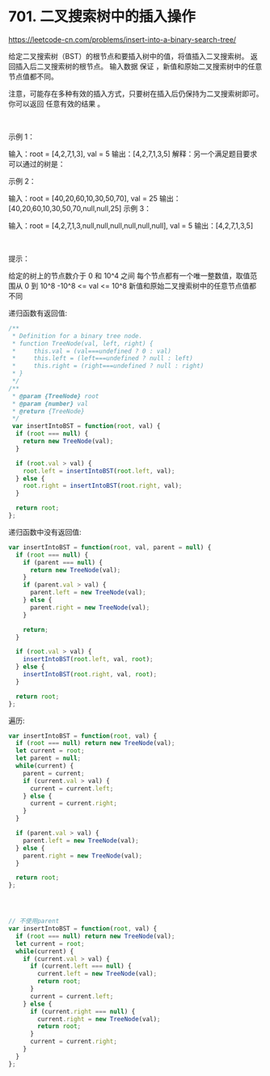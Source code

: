 # 701. 二叉搜索树中的插入操作

https://leetcode-cn.com/problems/insert-into-a-binary-search-tree/


给定二叉搜索树（BST）的根节点和要插入树中的值，将值插入二叉搜索树。 返回插入后二叉搜索树的根节点。 输入数据 保证 ，新值和原始二叉搜索树中的任意节点值都不同。

注意，可能存在多种有效的插入方式，只要树在插入后仍保持为二叉搜索树即可。 你可以返回 任意有效的结果 。

 

示例 1：


输入：root = [4,2,7,1,3], val = 5
输出：[4,2,7,1,3,5]
解释：另一个满足题目要求可以通过的树是：

示例 2：

输入：root = [40,20,60,10,30,50,70], val = 25
输出：[40,20,60,10,30,50,70,null,null,25]
示例 3：

输入：root = [4,2,7,1,3,null,null,null,null,null,null], val = 5
输出：[4,2,7,1,3,5]
 

 

提示：

给定的树上的节点数介于 0 和 10^4 之间
每个节点都有一个唯一整数值，取值范围从 0 到 10^8
-10^8 <= val <= 10^8
新值和原始二叉搜索树中的任意节点值都不同



递归函数有返回值:
```js
/**
 * Definition for a binary tree node.
 * function TreeNode(val, left, right) {
 *     this.val = (val===undefined ? 0 : val)
 *     this.left = (left===undefined ? null : left)
 *     this.right = (right===undefined ? null : right)
 * }
 */
/**
 * @param {TreeNode} root
 * @param {number} val
 * @return {TreeNode}
 */
 var insertIntoBST = function(root, val) {
  if (root === null) {
    return new TreeNode(val);
  }

  if (root.val > val) {
    root.left = insertIntoBST(root.left, val);
  } else {
    root.right = insertIntoBST(root.right, val);
  }

  return root;
};
```


递归函数中没有返回值:
```js
var insertIntoBST = function(root, val, parent = null) {
  if (root === null) {
    if (parent === null) {
      return new TreeNode(val);
    }
    if (parent.val > val) {
      parent.left = new TreeNode(val);
    } else {
      parent.right = new TreeNode(val);
    }

    return;
  }

  if (root.val > val) {
    insertIntoBST(root.left, val, root);
  } else {
    insertIntoBST(root.right, val, root);
  }

  return root;
};
```

遍历:
```js
var insertIntoBST = function(root, val) {
  if (root === null) return new TreeNode(val);
  let current = root;
  let parent = null;
  while(current) {
    parent = current;
    if (current.val > val) {
      current = current.left;
    } else {
      current = current.right;
    }
  }

  if (parent.val > val) {
    parent.left = new TreeNode(val);
  } else {
    parent.right = new TreeNode(val);
  }

  return root;
};




// 不使用parent
var insertIntoBST = function(root, val) {
  if (root === null) return new TreeNode(val);
  let current = root;
  while(current) {
    if (current.val > val) {
      if (current.left === null) {
        current.left = new TreeNode(val);
        return root;
      }
      current = current.left;
    } else {
      if (current.right === null) {
        current.right = new TreeNode(val);
        return root;
      }
      current = current.right;
    }
  }
};

```
